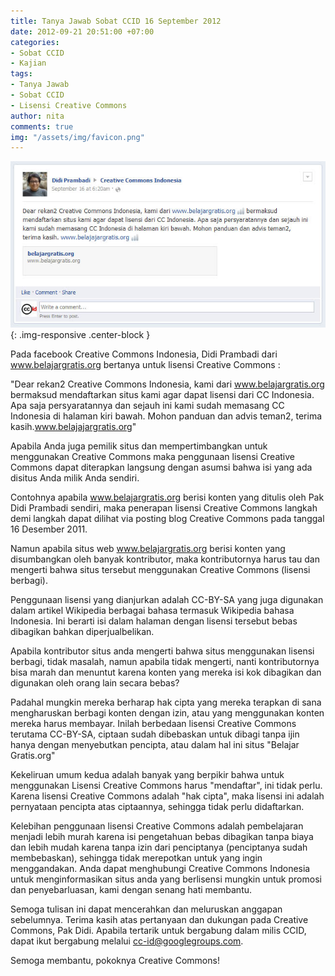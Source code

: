 ```yaml
---
title: Tanya Jawab Sobat CCID 16 September 2012
date: 2012-09-21 20:51:00 +07:00
categories:
- Sobat CCID
- Kajian
tags:
- Tanya Jawab
- Sobat CCID
- Lisensi Creative Commons
author: nita
comments: true
img: "/assets/img/favicon.png"
---
```


![pertanyaan-sahabat-CC-crop3.jpg](/uploads/pertanyaan-sahabat-CC-crop3.jpg){: .img-responsive .center-block }

Pada facebook Creative Commons Indonesia, Didi Prambadi dari www.belajargratis.org bertanya untuk lisensi Creative Commons :

"Dear rekan2 Creative Commons Indonesia, kami dari www.belajargratis.org bermaksud mendaftarkan situs kami agar dapat lisensi dari CC Indonesia. Apa saja persyaratannya dan sejauh ini kami sudah memasang CC Indonesia di halaman kiri bawah. Mohon panduan dan advis teman2, terima kasih.www.belajajargratis.org"

Apabila Anda juga pemilik situs dan mempertimbangkan untuk menggunakan Creative Commons maka penggunaan lisensi Creative Commons dapat diterapkan langsung dengan asumsi bahwa isi yang ada disitus Anda milik Anda sendiri.

Contohnya apabila www.belajargratis.org berisi konten yang ditulis oleh Pak Didi Prambadi sendiri, maka penerapan lisensi Creative Commons langkah demi langkah dapat dilihat via posting blog Creative Commons pada tanggal 16 Desember 2011.

Namun apabila situs web www.belajargratis.org berisi konten yang disumbangkan oleh banyak kontributor, maka kontributornya harus tau dan mengerti bahwa situs tersebut menggunakan Creative Commons (lisensi berbagi).

Penggunaan lisensi yang dianjurkan adalah CC-BY-SA  yang juga digunakan dalam artikel Wikipedia berbagai bahasa termasuk Wikipedia bahasa Indonesia. Ini berarti isi dalam halaman dengan lisensi tersebut bebas dibagikan bahkan diperjualbelikan.

Apabila kontributor situs anda mengerti bahwa situs menggunakan lisensi berbagi, tidak masalah, namun apabila tidak mengerti, nanti kontributornya bisa marah dan menuntut karena konten yang mereka isi kok dibagikan dan digunakan oleh orang lain secara bebas?

Padahal mungkin mereka berharap hak cipta yang mereka terapkan di sana mengharuskan berbagi konten dengan izin, atau yang menggunakan konten mereka harus membayar. Inilah berbedaan lisensi Creative Commons terutama CC-BY-SA, ciptaan sudah dibebaskan untuk dibagi tanpa ijin hanya dengan menyebutkan pencipta, atau dalam hal ini situs "Belajar Gratis.org"

Kekeliruan umum kedua adalah banyak yang berpikir bahwa untuk menggunakan Lisensi Creative Commons harus "mendaftar", ini tidak perlu. Karena lisensi Creative Commons adalah "hak cipta", maka lisensi ini adalah pernyataan pencipta atas ciptaannya, sehingga tidak perlu didaftarkan.

Kelebihan penggunaan lisensi Creative Commons adalah pembelajaran menjadi lebih murah karena isi pengetahuan bebas dibagikan tanpa biaya dan lebih mudah karena tanpa izin dari penciptanya (penciptanya sudah membebaskan), sehingga tidak merepotkan untuk yang ingin menggandakan. Anda dapat menghubungi Creative Commons Indonesia untuk menginformasikan situs anda yang berlisensi mungkin untuk promosi dan penyebarluasan, kami dengan senang hati membantu.

Semoga tulisan ini dapat mencerahkan dan meluruskan anggapan sebelumnya. Terima kasih atas pertanyaan dan dukungan pada Creative Commons, Pak Didi. Apabila tertarik untuk bergabung dalam milis CCID, dapat ikut bergabung melalui cc-id@googlegroups.com.

Semoga membantu, pokoknya Creative Commons!
